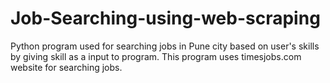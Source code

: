 # Job-Searching-using-web-scraping
Python program used for searching jobs in Pune city based on user's skills by giving skill as a input to program. 
This program uses timesjobs.com website for searching jobs.
